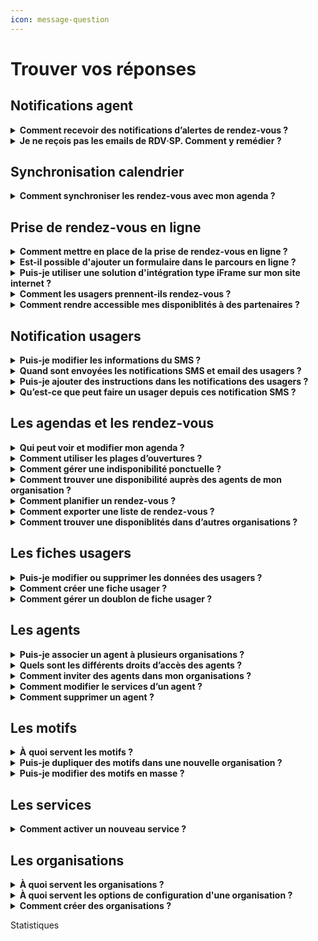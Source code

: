 ```yaml
---
icon: message-question
---
```


# Trouver vos réponses

## Notifications agent

<details>

<summary><strong>Comment recevoir des notifications d’alertes de rendez-vous ?</strong></summary>

Cette fonctionnalité permet de recevoir des notifications par email lorsqu’un rendez-vous est ajouté, modifié ou annulé dans un agenda. Elle répond au besoin des agents souhaitant être alertés en cas de changement dans leur planning.

Vous pouvez personnaliser vos préférences de notification dans l’onglet _**Mon Compte**_, accessible en cliquant sur votre prénom en haut à droite de votre calendrier.

Chaque email contient une pièce jointe au format **ICS**, compatible avec la plupart des logiciels de calendrier. Votre calendrier externe reconnaîtra automatiquement ces mises à jour, bien que certains logiciels demandent une validation manuelle des modifications.

</details>

<details>

<summary><strong>Je ne reçois pas les emails de RDV·SP. Comment y remédier ?</strong></summary>

### Votre client mail classe nos emails en spam

Les emails provenant de l’adresse RDV Service Public peuvent être classifiés à tort comme du spam par votre client mail (Outlook, Thunderbird, etc).

**Solution** : Dans votre boîte e-mail, vérifiez les dossiers « spam » ou « indésirables ». En complément, vous pouvez signaler l’adresse RDV Service Public comme n’étant pas un spam. De cette façon, vous recevrez les e-mails RDV Services Publics directement

### Un autre logiciel de filtrage d’email classe nos emails en spam

Le domaine RDV Service Public peut être bloqué par un outil de protection des e-mails, tel que **MailinBlack**.

**Solution** : Autorisez notre adresse e-mail en suivant ces étapes :

* Connectez-vous à votre interface MailinBlack.
* Sur la page principale, sélectionnez l’onglet « Newsletter »
* Cliquez sur l’icône de droite et autorisez les adresses du domaine @rdv-solidarites.fr / @rdv-service-public.fr / @rdv-aide-numerique.fr
* Confirmez en validant le message "Autoriser les messages de ces domaines".

Cette autorisation est appliquée à titre individuel et vos collègues auront potentiellement le même problème. Vous pouvez suggérer au responsable technique de votre administration de consulter [cette page](../documentation-technique/informations-pour-les-dsi.md) pour corriger ce problème pour tout le monde.

### Un problème temporaire sur les serveurs de RDV Service Public empêche l’envoi des emails

Il arrive que les serveurs de RDV Service Public rencontrent des ralentissements ou soient temporairement inaccessibles.

**Solution** :  Vous pouvez suivre en temps réel l'évolution du dysfonctionnement sur notre [page de statut](https://rdv-service-public.instatus.com).

### Un problème temporaire sur les serveurs de votre système informatique (SI) empêche la réception des emails

Il peut arriver que le système d’information ou le réseau interne sur lequel vous naviguez rencontre des ralentissements ou soit inacessible temporairement.

**Solution** :&#x20;

* Contactez le service informatique
* Vous pouvez effectuer les tests suivants pour comprendre si le problème vient du SI de votre service ou de RDV Service Public :
  * Demander à un collègue de vous envoyer un e-mail
  * Envoyez-vous un e-mail depuis une adresse personnelle (Gmail, Outlook, etc.)

Si le problème est lié au SI de votre service, nous ne pourrons malheureusement pas intervenir directement.

### Votre adresse a été bloquée par notre fournisseur d’envoi d’e-mails

Votre adresse e-mail peut être bloquée par notre fournisseur d’envoi.&#x20;

Cette situation peut se produire dans deux cas :&#x20;

* vous avez cliqué sur les liens de nos e-mails qui vous permettent de vous désabonner
* le serveur mail de votre SI a refusé la réception des emails envoyés par RDV Service Public car il les considérant comme du spam. Cela se produit suite à une classification manuelle d’un de nos mails comme du spam par un agent au sein de votre SI, ou par une classification automatique.

**Solution** :  Envoyez-nous un e-mail à [support@rdv-service-public.fr](mailto:support@rdv-service-public.fr)

Si vous vous retrouvez dans cette situation, il est probable que plusieurs de vos collègues soient dans la même situation. Vous pouvez suggérer aux responsables techniques de votre SI de consulter [cette page](../documentation-technique/informations-pour-les-dsi.md) pour corriger le problème durablement et à l’échelle de tout votre service.

</details>

## Synchronisation calendrier

<details>

<summary><strong>Comment synchroniser les rendez-vous avec mon agenda ?</strong></summary>

Cette fonctionnalité permet d'envoyer les informations des rendez-vous planifié dans un agenda extérieur à RDV Service Public. Elle répond au besoin de faire afficher les rendez-vous planifié dans un agenda du quotidien, souvent utilisé dans les administrations pour gérer leur quotidien métier en dehors des rendez-vous (réunion d'équipe etc ...)

#### Notes générales&#x20;

RDV Service Public propose différents mécanismes de synchronisation. Voici quelques remarques importantes valables pour tous les mécanismes :

* Pour protéger les données personnelles de vos usagers, les événements envoyés à votre logiciel de calendrier externe ne contiendront que le motif, l'adresse du rendez-vous et un lien vers les détails dans RDV Service Public ;&#x20;
* Nous proposons de synchroniser les créations, changements et annulations depuis RDV Service Public vers les logiciels de calendrier externes mais pas l’inverse. Si vous supprimez un RDV depuis votre logiciel de calendrier externe, cela ne sera pas répercuté dans RDV Service Public et l’usager n’en sera pas averti.

#### S**ynchronisation par email**

Cette synchronisation envoie un email pour chaque création, modification ou annulation de RDV.&#x20;

Chaque email contient une pièce jointe au format ICS, un format largement supporté. Votre logiciel de calendrier externe reconnaîtra ces emails et mettra automatiquement à jour les évènements dans votre calendrier. Certains logiciels de calendrier demandent « d’accepter » chaque modification.

Vous pouvez modifier vos préférences de notifications email dans l’espace « Mon Compte » accessible en cliquant sur votre prénom en haut à droite depuis votre vue calendrier.

#### **Synchronisation Webcal**

Webcal est un protocole largement supporté par les logiciels de calendrier.&#x20;

Nous vous fournissons une URL individuelle fournissant le contenu de votre agenda au format ICS. Cette URL peut être récupérée depuis dans l’espace « Mon Compte » accessible en cliquant sur votre prénom en haut à droite depuis votre vue calendrier. Il suffit de copier cette URL dans votre logiciel de calendrier externe et la synchronisation se fera automatiquement.

Si vous synchronisez votre agenda RDV Solidarités avec Google Agenda, la mise à jour peut prendre jusqu'à 12 heures. Avec le calendrier Outlook, l'affichage est plus rapide, généralement dans l'heure suivant la prise de rendez-vous.

La synchronisation WebCal n’est pas instantanée. \
\
La fréquence de mise à jour dépend de chaque logiciel de calendrier externe. Avec Google Agenda par exemple, la mise à jour peut prendre jusqu’à 12h. Avec Outlook, cette fréquence est généralement d’environ une heure mais chaque logiciel peut se comporter différemment.

#### Synchronisation spécifique Outlook

Il existe deux grandes versions d'Outlook :&#x20;

* Outlook hébergé à distance, aussi appelé Microsoft 365
* Outlook hébergé sur place par l’administration, aussi appelé Microsoft Exchange

Nous avons un prototype de synchronisation spécifique pour la version hébergée à distance (Microsoft 365). N’hésitez pas à nous contacter si vous souhaitez l’expérimenter sur votre territoire.&#x20;

Nous ne fournissons pour l’instant pas de solution spécifique pour Outlook hébergé sur place (Microsoft Exchange). Certaines structures utilisant RDV Service Public et ce type d’Outlook ont cependant mis en place des solutions via webhooks (voir ci-dessous).

#### Synchronisation via webhooks

Cette solution demande du développement spécifique en interne par votre DSI.

Les webhooks sont une manière de communiquer entre deux systèmes d’information. Nous proposons d’émettre des webhooks vers le SI de votre organisation.&#x20;

Il est possible de développer un logiciel dans votre SI pour recevoir ces webhooks et mettre à jour les calendriers des agents en conséquence. Cette solution est déjà en place dans plusieurs structures utilisant RDV Service Public.

Vous trouverez des informations techniques ici : [https://github.com/betagouv/rdv-service-public/blob/production/docs/api/webhooks/api-notifications-webhooks.md](https://github.com/betagouv/rdv-service-public/blob/production/docs/api/webhooks/api-notifications-webhooks.md)

</details>

## Prise de rendez-vous en ligne

<details>

<summary><strong>Comment mettre en place de la prise de rendez-vous en ligne ?</strong></summary>

Cette fonctionnalité permet aux usagers d’accéder aux disponibilités de votre organisation et de planifier un rendez-vous en toute autonomie, depuis un ordinateur ou un téléphone.

Pour activer cette option, trois étapes sont nécessaires :

* **Configurer des motifs ouverts à la réservation en ligne**

Dans les paramètres des motifs, sélectionnez au moins un motif et activez l’option _**Ouvert aux agents, aux prescripteurs et aux usagers**_. Vous pouvez également définir un délai minimum et maximum de réservation et ajouter des instructions personnalisées dans l’onglet _**Instruction et notification**_.

* **Configurer une plage d’ouverture**

Créez une plage d’ouverture en y associant des motifs configurés pour la réservation en ligne. Ces motifs sont identifiés par une pastille spécifique dans l’écran de suivi des motifs.

* **Partager votre URL de prise de rendez-vous**

Un lien URL est disponible dans le menu _**Réservation en ligne**_. Ce lien permet aux usagers et prescripteurs d’accéder directement à vos disponibilités via un navigateur web. Vous pouvez partager cette URL ou l’intégrer dans différents supports, tels que votre site internet ou une plaquette numérique.

</details>

<details>

<summary><strong>Est-il possible d'ajouter un formulaire dans le parcours en ligne ?</strong></summary>

Il n'est pas possible d'intégrer de formulaire ou de questionnaire en amont du choix du créneaux. Cette fonctionnalité n'exsite pas encore dans notre solution. Toutefois, vous pouvez personnaliser un message d'instruction qui s'affichera dans le parcours de prise de rendez-vous en ligne. Ce message est personnalisable motif par motif.&#x20;

Pour ajouter un message d'instruction :&#x20;

* Sélectionner un motif à modifier depuis _**paramètre**_ puis _**motif**_&#x20;
* Accéder à l'onglet _**notifications et instructions**_&#x20;
* Compléter le champ _**instructions affichées avant la prise de rendez-vous**_

Ces informations apparaîtront entre la sélection du lieu de rendez-vous et du créneau de rendez-vous dans le parcours en ligne.&#x20;

</details>

<details>

<summary><strong>Puis-je utiliser une solution d'intégration type iFrame sur mon site internet ?</strong> </summary>

Nous ne proposons pas encore ce type d'intégration. Nous proposons une intégration simple via un URL à intégrer dans votre site internet :&#x20;

* Soit directement en corps de texte d'une page web
* Soit via un bouton CTA avec l'URL en hyperlien.&#x20;

</details>

<details>

<summary><strong>Comment les usagers prennent-ils rendez-vous ?</strong></summary>

Les usagers peuvent prendre rendez-vous en ligne si cette option est activée et que vous avez partagé votre lien de réservation. Ce lien peut être diffusé sur votre site web ou tout autre support.

Une fois sur la plateforme, ils pourront :

* Choisir un service et un motif de rendez-vous.&#x20;
* Sélectionner un créneau disponible
* S’identifier pour confirmer leur rendez-vous.

Deux options d’identification :

1. **FranceConnect** : les informations de contact sont récupérées automatiquement. C'est le parcours le plus rapide et sécurisé.&#x20;
2. **Création de compte** : si l’usager ne passe pas par FranceConnect, il doit renseigner son nom, prénom, email et (optionnellement) son numéro de téléphone. Un email de vérification lui sera envoyé, et en cliquant sur le lien de vérificatio présent dans le mail, il sera redirigé vers son parcours et pourra finaliser son rendez-vous.&#x20;

</details>

<details>

<summary><strong>Comment rendre accessible mes disponiblités à des partenaires ?</strong> </summary>

La fonctionnalité **prescripteur** permet à un partenaire extérieur (ex. : association, administration, collectivité) de planifier des rendez-vous pour un usager dans vos disponibilités. Cela facilite le parcours des usagers en permettant à différentes entités administratives de rediriger les usagers vers un rendez-vous dans votre structure.&#x20;

#### **Comment ça fonctionne ?**

* **Configuration** : Activez des motifs de rendez-vous ouverts à la réservation en ligne dans vos disponibilités.
* **Partage de l'URL** : Envoyez l'URL de réservation en ligne à vos partenaires.&#x20;

Des notifications seront envoyées une fois le rendez-vous planifié :&#x20;

* **Prescripteur** : Reçoit un e-mail de confirmation du rendez-vous.
* **Usager** : Reçoit une confirmation et un rappel 48 heures avant le rendez-vous.
* **Professionnel** : Le rendez-vous apparaît dans son agenda, avec synchronisation possible.

**Que doit faire un prescripteur ?**

* Accéder à la prise de rendez-vous en ligne et réaliser le parcours &#x20;
* Cliquer sur _**Je suis un prescripteur qui oriente un bénéficiaire**_ lors du dernier écran d'authentification usager.&#x20;
* Saisir les coordonnées prescripteurs et celles de l'usager.
* Confirmer le rendez-vous. Un récapitulatif sera généré à la fin.

</details>

## Notification usagers

<details>

<summary><strong>Puis-je modifier les informations du SMS ?</strong> </summary>

Il n’est pas possible de modifier le modèle SMS : le nombre de caractères pour les SMS est limité. Aussi certaines informations comme le nom du motif peut porter atteinte à l’usager. Nous avons donc fait le choix de limiter les informations présentes dans le SMS.&#x20;

</details>

<details>

<summary><strong>Quand sont envoyées les notifications SMS et email des usagers ?</strong></summary>

Cette fonctionnalité permet d'automatiser les informations de rendez-vous à vos usagers. Elle répond à plusieurs besoins agents et usagers. Elle permet de diminuer l'absentéisme et d'éviter les manipulation de rappel chronophage pour les agents. Elle permet aussi à l'usager de garder une trace des informations du rendez-vous dans son téléphone.&#x20;

Plusieurs actions déclenchent l'envoi de SMS :&#x20;

* Une notification de **confirmation** est envoyée immédiatement après la création du rendez-vous.
* Une notification de **rappel** est envoyée à l'usager 48h avant le rendez-vous (hors jours fériés et dimanches).
* Une notification de **rendez-vous modifié** : l'usager reçoit immédiatement une notification en cas de modification du rendez-vous.
* Une notification de **rendez-vous annulé** : l'usager reçoit immédiatement une notification en cas d'annulation du rendez-vous. Si l'usager est à l'origine de l'annulation, il doit le faire au moins 4 heures avant l'heure prévue du rendez-vous.

</details>

<details>

<summary><strong>Puis-je ajouter des instructions dans les notifications des usagers ?</strong> </summary>

Vous pouvez ajouter des instructions dans les notifications emails que recevront les usagers. Ces instructions peuvent être personnalisées motif par motif.&#x20;

Pour ajouter des instructions dans les notification email :&#x20;

* Sélectionner un motif à modifier depuis _**paramètre**_  puis _**motif**_&#x20;
* Accéder à l'onglet  _**notifications et instructions**_&#x20;
* Compléter le champ _**instructions affichées après la prise de rendez-vous**_

Ces informations apparaîtront à 3 niveaux :&#x20;

* Dans le dernier écran de confirmation du parcours usager&#x20;
* Dans la notification email de création et de rappel usager
* Dans la note d'information accessible depuis l'URL du SMS

</details>

<details>

<summary><strong>Qu’est-ce que peut faire un usager depuis ces notification SMS ?</strong></summary>

Chaque usager recevra une notification par SMS et/ou email.

* Le SMS contiendra un lien _**Infos/Annulation**_.
* En cliquant dessus, il accèdera à une page web où il devra saisir les trois premières lettres de son nom de famille.
* S'il les saisit correctement, il verra un récapitulatif de son rendez-vous avec les instructions associées ainsi que les informations de contact de votre organisation.&#x20;

Un bouton  _**Annuler le rendez-vous**_ lui permettra d’annuler sans vous contacter, jusqu’à **4 heures avant** l’heure prévue. Au-delà, il devra vous contacter via les informations de contact disponible dans le récapitulatif de rendez-vous. &#x20;

</details>

## Les agendas et les rendez-vous

<details>

<summary><strong>Qui peut voir et modifier mon agenda ?</strong> </summary>

Par défaut, seuls les agents de votre service et de votre organisation peuvent consulter et planifier des rendez-vous dans votre agenda. De plus, les agents du service secrétariat de votre organisation ont un accès étendu : ils peuvent voir, modifier et planifier des rendez-vous de tous les agendas.&#x20;

</details>

<details>

<summary><strong>Comment utiliser les plages d’ouvertures ?</strong></summary>

Les plages d’ouverture permettent de définir les disponibilités d’un agent. Une fois configurées, elles simplifient la prise de rendez-vous : les agents peuvent directement rechercher un créneau via le bouton _**Trouver un RDV**_, évitant ainsi une consultation fastidieuse des agendas individuels.

Pour créer une plage d’ouverture :&#x20;

* &#x20;Accédez au menu  _**Plages d’ouverture**_ dans l’onglet  _**Planning**_
* Cliquer sur  _**Créer une plage d’ouverture**_

Lors de la création, sélectionnez un ou plusieurs motifs pour indiquer les types de rendez-vous possibles. Cette option est particulièrement utile si certains motifs nécessitent du matériel spécifique.

Si un motif est ouvert à la réservation en ligne, la plage d’ouverture sera accessible aux réservations en ligne depuis votre url de prise de rendez-vous en ligne.&#x20;

Vous pouvez créer une plage exceptionnelle (pour un jour unique) ou récurrente (tous les jours de la semaine). Pour une répétition, indiquez d’abord les horaires, puis cochez l’option _**Répéter**_.

Les plages d’ouverture de plus d’un an sont automatiquement supprimées.

</details>

<details>

<summary><strong>Comment gérer une indisponibilité ponctuelle ?</strong></summary>

Les indisponibilités permettent de signaler vos absences ponctuelles ou régulières à vos collègues et aux usagers. Cette fonctionnalité évite de modifier les plages d'ouvertures en cas d'indisponiblité ponctuelle des agents. Si une indisponibilité couvre la période d'une plage d'ouverture, les disponibilités de cette période seront supprimées.

Pour créer une indisponibilité :

* Accédez au menu _**planning**_
* Sélectionnez _**indisponibilité**_
* Cliquez sur  _**créer une indisponibilité**_&#x20;
* Renseignez les informations demandées

Vous pouvez configurer des absences ponctuelles ou récurrentes en utilisant l'option _**répéter**_.

Les indisponibilités apparaissent en gris sur votre agenda et ceux de vos collègues.&#x20;

Pour une indisponibilité récurrente, il n'est pas possible de supprimer une seule occurrence. Vous devrez supprimer l'indisponibilité récurrente entière et en créer une nouvelle excluant l'occurrence non désirée.

</details>

<details>

<summary><strong>Comment trouver une disponibilité auprès des agents de mon organisation ?</strong></summary>

Le bouton _**Trouver un rendez-vous**_ permet de rechercher rapidement des disponibilités dans votre organisation ou service, évitant ainsi une consultation manuelle des agendas.

Pour utiliser cette fonctionnalité :&#x20;

* Cliquez sur _**Trouver un rendez-vous**_ pour accéder au moteur de recherche.
* Spécifiez vos critères : service, motif, agent, lieu et date.
* Cliquez sur _**Afficher les créneaux**_ pour voir les disponibilités correspondantes.

Conditions d’accès :

* Disponible uniquement si les agents ont configuré leurs plages d’ouverture.
* **Administrateurs et secrétariats** : accès à toutes les disponibilités.
* **Agents simples** : accès uniquement aux créneaux de leur service.

Si plusieurs agents sont disponibles sur le même créneau et motif, la première disponibilité enregistrée sera sélectionnée.

</details>

<details>

<summary><strong>Comment planifier un rendez-vous ?</strong></summary>

Après avoir sélectionné une disponibilité via _**Trouver un RDV**_, vous passerez à la planification du rendez-vous :&#x20;

* **Associer un usager** :&#x20;

Recherchez l’usager en tapant les premières lettres de son nom ou prénom. Vous verrez les fiches usagers de votre organisation et, de façon partiellement masquée, celles d’autres organisations de votre territoire. **Plusieurs usagers peuvent être ajoutés à un rendez-vous.**

* **Vérifier et modifier les informations** :

Un récapitulatif s’affiche avec la date, l’heure, l’agent et le lieu du rendez-vous. **Chaque champ peut être modifié si nécessaire.**

* **Gérer les notifications :**&#x20;

Un dernier récap vous permet d’activer ou désactiver les notifications pour ce rendez-vous.

</details>

<details>

<summary><strong>Comment exporter une liste de rendez-vous ?</strong></summary>

Le **statut d’agent administrateur** permet d’extraire les statistiques de votre organisation au format **.xls**, en complément de leur visualisation dans l’onglet _**Statistiques**_.

#### Pour exporter les données :

* Accédez au menu _**Liste des RDV**_.
* Compléter les différents champ pour affiner les critères de votre export&#x20;
* Cliquer sur _**rafraichir la liste**_&#x20;
* Cliquez sur _**Exporter**_ après avoir renseigné vos critères.
* Retrouvez vos exports dans la page _**Vos exports**_, accessible depuis votre compte (en haut à droite).

**L’extraction se fait par organisation. Si vous en gérez plusieurs, vous devez effectuer une exportation pour chacune.**

</details>

<details>

<summary><strong>Comment trouver une disponiblités dans d’autres organisations ?</strong></summary>

Vous pouvez permettre aux agents de planifier des rendez-vous dans d'autres organisations si vous disposez de plusieurs organisations. Ce parcours est possible par la fonctionnalité _**prescripteur**_**.**&#x20;

Elle permet aux agents de partager leurs disponibilités et de planifier des rendez-vous dans **toutes les organisations** de leur territoire.

Pour configurer :&#x20;

Il est nécessaire de configurer vos motifs _**ouvert aux prescripteur**_ depuis l'écran de configuration des motifs. Plus précisément, depuis l'onglet _**réservation en ligne**_ présent dans l'écran de configuration des motifs.&#x20;

Pour l’utiliser :&#x20;

Si des motifs ouverts aux prescripteurs ont été configurés, vous pouvez accéder aux disponibilités d’autres organisations via _**Trouver un rendez-vous**_ :

* Cliquer sur _**Élargir votre recherche**_.
* Sélectionner les informations du rendez-vous (motif, lieu, créneau, usagers).
* Cliquer sur **C**_**onfirmer le RDV**_ pour finaliser le rendez-vous.&#x20;

</details>

## Les fiches usagers

<details>

<summary><strong>Puis-je modifier ou supprimer les données des usagers ?</strong> </summary>

Vous pouvez supprimer ou modifier les données des usagers. Sur la fiche des usagers, des options Modifier et Supprimer sont prévues à cet effet. Si aucunes modifications n’est apportée et que l’usager n’a pris aucun RDV durant deux ans, alors ses données seront supprimées automatiquement.

</details>

<details>

<summary><strong>Comment créer une fiche usager ?</strong></summary>

Pour créer une fiche :&#x20;

* Dans le menu _**Usager**_, cliquez sur _**Créer un usager**_ ou depuis le parcours _**Trouver un RDV**_ cliquer sur _**Créer un usager**_
* Seuls le nom et le prénom sont obligatoires.
* La fiche sera rattachée à **l’organisation de l’agent** qui l’a créée.
* Cliquez sur _**Créer usager**_ pour valider.

**Pensez à vérifier l’orthographe des noms et prénoms pour éviter les doublons !**&#x20;

Une fois créée, la fiche contient :

* Les **informations générales** de l’usager.
* Son **historique** et le **statut de ses rendez-vous**.
* Une option pour l’**inviter à créer un compte**, afin qu’il puisse **modifier ses infos** et **gérer ses rendez-vous** en autonomie depuis son esapce personnel.&#x20;

</details>

<details>

<summary><strong>Comment gérer un doublon de fiche usager ?</strong></summary>

Les doublons peuvent apparaître lorsque :

* Un professionnel crée une fiche **sans e-mail**, puis l’usager crée un compte avec une adresse e-mail.
* Une faute de frappe lors d’une recherche fait croire qu’aucune fiche n’existe.

**L’outil ne fusionne pas automatiquement les fiches, car l’unicité repose uniquement sur l’e-mail.**

Pour fusionner des fiches usagers :&#x20;

* Accéder au menu _**Usagers**_.
* Cliquer sur _**Fusionner deux usagers**_.
* Entrer le nom de l’usager en double dans chaque colonne.
* Comparez les fiches : **Différences en orange**, **similitudes en vert**.
* Sélectionnez les informations à conserver.
* Validez pour créer une **fiche unique fusionnée**.

</details>

## Les agents

<details>

<summary><strong>Puis-je associer un agent à plusieurs organisations ?</strong> </summary>

Un agent peut être associé à plusieurs organisations. Cette association lui donnera accès aux agendas des agents rattachés à son service dans chacune de ces organisations. Seul un agent administrateur de territoire peut associer un agent à plusieurs organisations.

Pour ajouter un agent à plusieurs organisations :&#x20;

* Accéder à votre _**Espace Admin**_&#x20;
* Sélectionner _**Agent**_&#x20;
* Choisissez l'agent à modifier. Vous trouverez en bas de page les options d'affectations à de nouvelles organisations.

</details>

<details>

<summary><strong>Quels sont les différents droits d’accès des agents ?</strong></summary>

#### **Agent Basique**

L'**Agent Basique** a accès aux fonctionnalités de planification de rendez-vous. Il peut :

* Créer des fiches usagers,
* Planifier des rendez-vous
* Créer des plages d'ouvertures&#x20;
* Rechercher des disponibilités dans les agendas de ses collègues

**Sa visibilité est limitée aux agents de son service et de son organisation. Pour associer un agent à plusieurs services ou organisations.**&#x20;

#### **Agent Admin**

L'**Agent Admin** a une **visibilité étendue** sur toutes les organisations auxquelles il est associé. Il peut :

* Rechercher des disponibilités dans tous les services de son organisation,
* Accéder à l'onglet **Paramètres** pour créer des motifs, lieux et inviter des agents,
* Être associé à plusieurs organisations.

#### **Agent Admin de Territoire**

L'**Agent Admin de Territoire** a une **visibilité totale** sur tous les agendas du territoire et tous les services/organisations. Il a également accès aux paramètres de tous les services et organisations du territoire et peut :

* Modifier les droits d'accès des agents,
* Créer des organisations et former des équipes.

**Plusieurs Agents Admin de Territoire peuvent être définis.**&#x20;

#### **Agent Secrétariat**

Un **Agent du service secrétariat** bénéficie de droits de visibilité supérieurs. Il peut :

* Rechercher des disponibilités sur tous les agendas de l'organisation mais avec des droits d'un agent basique.&#x20;
* Planifier des rendez-vous dans n'importe quel agenda de l'organisation (tous services confondus).\
  Sa principale fonction est de planifier des rendez-vous, mais il peut aussi planifier dans son propre agenda.

**Un Agent Admin doit ouvrir les motifs de prise de rendez-vous pour les agents du service secrétariat s'ils doivent réaliser des rendez-vous.**&#x20;

</details>

<details>

<summary><strong>Comment inviter des agents dans mon organisations ?</strong></summary>

Pour inviter un agent :&#x20;

* Allez dans _**Paramètres**_ puis _**Agents**_
* Cliquez sur _**Inviter un agent**_
* Choisissez un niveau d'accès
* Entrez l’adresse e-mail de l'agent
* Enfin, sélectionnez un service auquel associer l'agent
* Il recevra une invitation pour créer son compte. Une fois l’invitation acceptée, l'agent devra créer un mot de passe pour se connecter

**Si vous invitez un agent dans plusieurs organisations, chaque invitation sera validée automatiquement après la première, sans nouvel email d'invitation.**&#x20;

</details>

<details>

<summary><strong>Comment modifier le services d’un agent ?</strong></summary>

Pour modifier le service d'un agent :&#x20;

* Accéder à votre _**Espace Admin**_
* Cliquer sur _**agent**_ et sélectionner _**modifier**_&#x20;
* Associer l'agent à un ou plusieurs services pour définir ses droits d'accès

**Seul un agent admin de territoire pour modifier les services d'un agent.**&#x20;

</details>

<details>

<summary><strong>Comment supprimer un agent ?</strong> </summary>

Pour supprimer un agent :&#x20;

* Allez dans _**Paramètres**_ puis _**Agents**_.
* Cliquez sur l’icône _**Supprimer**_ à côté de l'agent.
* Si l'agent a des rendez-vous à venir, une alerte vous empêchera de le supprimer. Vous devrez réaffecter ces rendez-vous avant de supprimer l'agent.

**Les agents inactifs (non connectés depuis 30 jours) auront l’étiquette "inactif" à côté de leur nom.**

</details>

## Les motifs

<details>

<summary><strong>À</strong> <strong>quoi servent les motifs ?</strong> </summary>

Le motif est la raison du rendez-vous. Il permet de catégoriser les prises de rendez-vous, d’informer l’agent sur le contenu attendu et d’affiner les options (présentiel, téléphone, visio, option de prise de rendez-vous en ligne). Il permet également une configuration fine des disponibilités des agents selon leurs compétences ou capacités dans leurs plages d'ouverture.&#x20;

</details>

<details>

<summary><strong>Puis-je dupliquer des motifs dans une nouvelle organisation ?</strong> </summary>

Vous pouvez dupliquer des motifs déjà créé dans une autre organisation. Cette fonctionnalité permet de répliquer une configuration dans une autre organisation en s'évitant de créer de nouveau tous les motifs.&#x20;

Pour dupliquer un motif :&#x20;

* Accéder à vos motifs depuis _**paramètres**_ puis _**motifs**_&#x20;
* Cliquer sur l'émoticône _**dupliquer**_ à droite de chaque motif
* Sélectionner l'organisation dans laquelle dupliquer le motif
* Au besoin, modifier des configurations du motif&#x20;

</details>

<details>

<summary><strong>Puis-je modifier des motifs en masse ?</strong> </summary>

Vous pouvez modifier des par lot. Cette fonctionnalité permet de changer des configurations pour plusieurs motifs en même temps et ainsi gagner du temps.&#x20;

Pour modifier des motifs en masse :&#x20;

* Accéder à votre _**Espace Admin**_&#x20;
* Sélectionner _**motif**_&#x20;
* Filtrer et rechercher les motifs à modifier et sélectionner les par lot.&#x20;
* Cliquer sur _**modifier les motifs**_&#x20;

**Seul un agent admin de territoire peut modifier des motif en masse.**&#x20;

</details>

## Les services&#x20;

<details>

<summary><strong>Comment activer un nouveau service ?</strong> </summary>

Par défaut, lors de la création de votre compte, un seul service sera actif dans votre territoire. Vous pourrez activer d'autres services pour y associer des agents selon vos besoins.

Pour activer un nouveau service :&#x20;

* Accéder à votre _**Espace Admin**_&#x20;
* Sélectionner _**services**_
* Sélectionner les services que vous souhaitez activer parmi la liste&#x20;
* Cliquer sur _**enregistrer**_ en bas de page

**Seul un agent admin de territoire peut activer de nouveaux services.** &#x20;

</details>

## Les organisations

<details>

<summary><strong>À quoi servent les organisations ?</strong></summary>

Les organisations permettent de gérer différents sites de rendez-vous au sein de la même entité administrative. Par exemple, une commune peut avoir plusieurs organisations : mairie, CCAS, médiathèque, etc. Cette fonctionnalité est utile si vous souhaitez créer des cloisonnements entre les agents de votre structure.&#x20;

En effet, créer plusieurs organisations permet de **cloisonner** vos agents selon le lieu d'exercice de leurs missions. Un agent d'une organisation (A) n’aura pas accès aux agendas ni aux options d’une autre organisation (B). Bien que vous pouvez, au besoin, associer un agent à plusieurs organisations.&#x20;

</details>

<details>

<summary><strong>À quoi servent les options de configuration d'une organisation ?</strong> </summary>

Une fois l'organisation créée, vous allez pouvoir compléter plusieurs informations depuis le menu paramètre > organisation :&#x20;

* **Nom :**&#x20;
* **Téléphone :**&#x20;
* **Email :**&#x20;
* **Site web :**&#x20;
* **Horaires :**&#x20;

Seul le nom est obligatoire. Toutefois, vous pouvez enrichir ces informations. Elles apparaîtront dans le parcours des prises de rendez-vous en ligne des usagers ainsi que dans le récapitualtif des informations du rendez-vous accessible depuis le SMS ou l'email reçu par les usagers.&#x20;

Ces informations aideront l'usager à vous contacter s'il veut annuler son rendez-vous au moins 4 heures à l'avance. En effet, passé ce délai, l'annulation n'est plus possible.

</details>

<details>

<summary><strong>Comment créer des organisations ?</strong></summary>

Pour créer une nouvelle organisation :&#x20;

* Allez dans le menu _**Espace Admin**_
* Cliquez sur _**Organisations**_ puis sur _**Créer une organisation**_.
* L'agent admin de territoire qui crée l'organisation devient automatiquement le premier agent associé.
* Cet agent admin pourra ensuite inviter d'autres agents dans cette organisation si nécessaire.

**Seul un agent admin de territoire peut créer des organisations.**&#x20;

</details>



Statistiques
